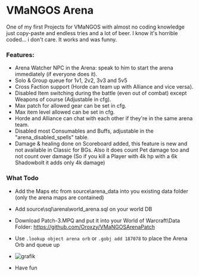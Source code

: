 

# VMaNGOS Arena
One of my first Projects for VMaNGOS with almost no coding knowledge just copy-paste and endless tries and a lot of beer.
I know it's horrible coded... i don't care. It works and was funny.

### Features:

- Arena Watcher NPC in the Arena: speak to him to start the arena immediately (if everyone does it).
- Solo & Group queue for 1v1, 2v2, 3v3 and 5v5
- Cross Faction support (Horde can team up with Alliance and vice versa).
- Disabled Item switching during the battle (even out of combat) except Weapons of course (Adjustable in cfg).
- Max patch for allowed gear can be set in cfg.
- Max item level allowed can be set in cfg.
- Horde and Alliance can chat with each other if they're in the same arena team.
- Disabled most Consumables and Buffs, adjustable in the "arena_disabled_spells" table.
- Damage & healing done on Scoreboard added, this feature is new and not available in Classic for BGs. Also it does count Pet damage too and not count over damage (So if you kill a Player with 4k hp with a 6k Shadowbolt it adds only 4k damage)

### What Todo

- Add the Maps etc from source\arena_data into you existing data folder (only the arena maps are contained)
- Add source\sql\arena\world_arena.sql on your world DB
- Download Patch-3.MPQ and put it into your World of Warcraft\Data Folder: https://github.com/Oroxzy/VMaNGOSArenaPatch
- Use `.lookup object arena orb` or `.gobj add 187078` to place the Arena Orb and queue up

- ![grafik](https://user-images.githubusercontent.com/357606/208283756-fcb72a8e-41e5-4f85-b2b4-9f3f527ab85c.png)

- Have fun
